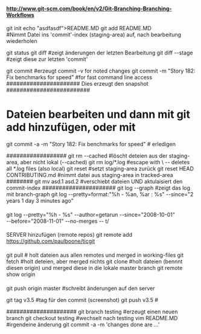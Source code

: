 #### http://www.git-scm.com/book/en/v2/Git-Branching-Branching-Workflows #### 
git init
echo "asdfasdf">README.MD
git add README.MD		
#Nimmt Datei ins 'commit'-index (staging-area) auf, nach bearbeitung wiederholen

git status
git diff	#zeigt änderungen der letzten Bearbeitung 
git diff --stage	#zeigt diese zur letzten 'commit'

git commit 	#erzeugt commit -v for noted changes
git commit -m "Story 182: Fix benchmarks for speed" #for fast command line access
###################### Dies erzeugt den snapshot #########################	
# Dateien bearbeiten und dann mit git add hinzufügen, oder mit
git commit -a -m "Story 182: Fix benchmarks for speed" # erledigen

##################
git rm --cached   #löscht deteien aus der staging-area, aber nicht lokal (--cached)
git rm log/\*.log #escape with \ -- deletes all *.log files (also local)
git reset   	#setzt staging-area zurück
git reset HEAD CONTRIBUTING.md	#nimmt datei aus staging-area in tracked-area
########
git mv asd.1 asd.2 #verschiebt dateien UND aktulaisiert den commit-index
######################
git log --graph		#zeigt das log mit branch-graph
git log --pretty=format:"%h - %an, %ar : %s" --since="2 years 1 day 3 minutes ago"
####
git log --pretty="%h - %s" --author=getarun --since="2008-10-01" \
   --before="2008-11-01" --no-merges -- t/
####
SERVER hinzufügen (remote repos)
git remote add https://github.com/paulboone/ticgit
####
git pull		# holt dateien aus allen remotes und merged in working-files
git fetch	#holt deteien, aber merged nichts
git clone	#holt dateien (bennnt diesen origin) und merged diese in die lokale  master branch
git remote show origin
####
git push origin master	#schreibt änderungen auf den server

git tag v3.5  	#tag für den commit (screenshot)
git push v3.5	#

#####################
git branch testing	#erzeugt einen neuen branch
git checkout testing	#wechselt nach testing
vim README.MD	#irgendeine änderung
git commit -a -m 'changes done are ...'

